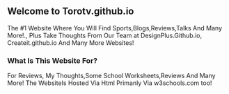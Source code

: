 ## Welcome to Torotv.github.io

The #1 Website Where You Will Find Sports,Blogs,Reviews,Talks And Many More!., Plus Take Thoughts From Our Team at DesignPlus.Github.io,
Createit.github.io And Many More Websites!



### What Is This Website For?
For Reviews, My Thoughts,Some School Worksheets,Reviews And Many More!
The WebsiteIs Hosted Via Html Primanly Via w3schools.com too!
